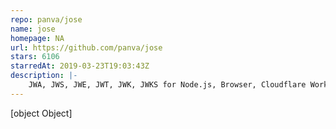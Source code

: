 ```yaml
---
repo: panva/jose
name: jose
homepage: NA
url: https://github.com/panva/jose
stars: 6106
starredAt: 2019-03-23T19:03:43Z
description: |-
    JWA, JWS, JWE, JWT, JWK, JWKS for Node.js, Browser, Cloudflare Workers, Deno, Bun, and other Web-interoperable runtimes
---
```


[object Object]
